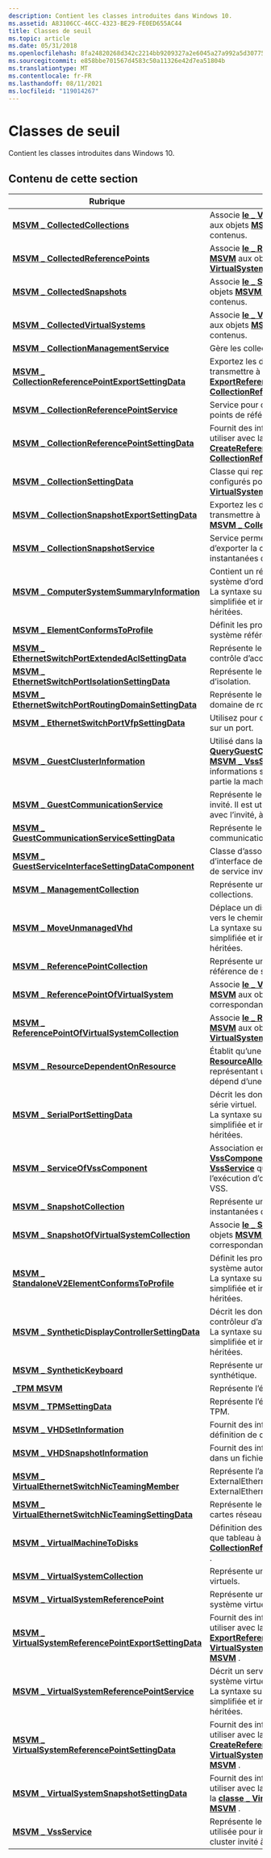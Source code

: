 ```yaml
---
description: Contient les classes introduites dans Windows 10.
ms.assetid: A83106CC-46CC-4323-BE29-FE0ED655AC44
title: Classes de seuil
ms.topic: article
ms.date: 05/31/2018
ms.openlocfilehash: 8fa24820268d342c2214bb9209327a2e6045a27a992a5d307752a3d647c982fb
ms.sourcegitcommit: e858bbe701567d4583c50a11326e42d7ea51804b
ms.translationtype: MT
ms.contentlocale: fr-FR
ms.lasthandoff: 08/11/2021
ms.locfileid: "119014267"
---
```

# <a name="threshold-classes"></a>Classes de seuil

Contient les classes introduites dans Windows 10.

## <a name="in-this-section"></a>Contenu de cette section



| Rubrique                                                                                                                      | Description                                                                                                                                                                                                                                                                  |
|----------------------------------------------------------------------------------------------------------------------------|------------------------------------------------------------------------------------------------------------------------------------------------------------------------------------------------------------------------------------------------------------------------------|
| [**MSVM \_ CollectedCollections**](msvm-collectedcollections.md)<br/>                                                 | Associe [**le \_ VirtualSystemCollection MSVM**](msvm-virtualsystemcollection.md) aux objets [**MSVM \_ ComputerSystem**](msvm-computersystem.md) contenus.<br/>                                                                                                |
| [**MSVM \_ CollectedReferencePoints**](msvm-collectedreferencepoints.md)<br/>                                         | Associe [**le \_ ReferencePointCollection MSVM**](msvm-referencepointcollection.md) aux objets [**MSVM \_ VirtualSystemReferencePoint**](msvm-virtualsystemreferencepoint.md) contenus.<br/>                                                                    |
| [**MSVM \_ CollectedSnapshots**](msvm-collectedsnapshots.md)<br/>                                                     | Associe [**le \_ SnapshotCollection MSVM**](msvm-snapshotcollection.md) aux objets [**MSVM \_ VirtualSystemSettingData**](msvm-virtualsystemsettingdata.md) contenus.<br/>                                                                                      |
| [**MSVM \_ CollectedVirtualSystems**](msvm-collectedvirtualsystems.md)<br/>                                           | Associe [**le \_ VirtualSystemCollection MSVM**](msvm-virtualsystemcollection.md) aux objets [**MSVM \_ ComputerSystem**](msvm-computersystem.md) contenus.<br/>                                                                                                |
| [**MSVM \_ CollectionManagementService**](msvm-collectionmanagementservice.md)<br/>                                   | Gère les collections sur l’hôte Hyper-V.<br/>                                                                                                                                                                                                                      |
| [**MSVM \_ CollectionReferencePointExportSettingData**](msvm-collectionreferencepointexportsettingdata.md)<br/>       | Exportez les données de paramètre à transmettre à la méthode [**ExportReferencePoint**](msvm-collectionreferencepointservice-exportreferencepoint.md) de la classe [**\_ CollectionReferencePointService MSVM**](msvm-collectionreferencepointservice.md) .<br/>                   |
| [**MSVM \_ CollectionReferencePointService**](msvm-collectionreferencepointservice.md)<br/>                           | Service pour créer, détruire et exporter des points de référence <br/>                                                                                                                                                                                                           |
| [**MSVM \_ CollectionReferencePointSettingData**](msvm-collectionreferencepointsettingdata.md)<br/>                   | Fournit des informations supplémentaires à utiliser avec la méthode [**CreateReferencePoint**](msvm-collectionreferencepointservice-createreferencepoint.md) de la [**classe \_ CollectionReferencePointService MSVM**](msvm-collectionreferencepointservice.md) .<br/>          |
| [**MSVM \_ CollectionSettingData**](msvm-collectionsettingdata.md)<br/>                                               | Classe qui représente les paramètres configurés pour [**un \_ VirtualSystemCollection MSVM**](msvm-virtualsystemcollection.md).<br/>                                                                                                                                       |
| [**MSVM \_ CollectionSnapshotExportSettingData**](msvm-collectionsnapshotexportsettingdata.md)<br/>                   | Exportez les données de paramètre à transmettre à la méthode temps de la classe [**MSVM \_ CollectionSnapshotService**](msvm-collectionsnapshotservice.md) .<br/>                                                                                                              |
| [**MSVM \_ CollectionSnapshotService**](msvm-collectionsnapshotservice.md)<br/>                                       | Service permettant de créer, de détruire et d’exporter la collection de captures instantanées de systèmes virtuels.<br/>                                                                                                                                                                                     |
| [**MSVM \_ ComputerSystemSummaryInformation**](msvm-computersystemsummaryinformation.md)<br/>                         | Contient un résumé des informations sur le système d’ordinateur virtuel spécifié.<br/> La syntaxe suivante issue du code MOF est simplifiée et inclut toutes les propriétés héritées.<br/>                                                                                   |
| [**MSVM \_ ElementConformsToProfile**](msvm-elementconformstoprofile.md)<br/>                                         | Définit les profils enregistrés conformes au système référencé.<br/>                                                                                                                                                                                          |
| [**MSVM \_ EthernetSwitchPortExtendedAclSettingData**](msvm-ethernetswitchportextendedaclsettingdata.md)<br/>         | Représente les paramètres de liste de contrôle d’accès des ports étendus.<br/>                                                                                                                                                                                                                        |
| [**MSVM \_ EthernetSwitchPortIsolationSettingData**](msvm-ethernetswitchportisolationsettingdata.md)<br/>             | Représente les données de paramètre d’isolation.<br/>                                                                                                                                                                                                                            |
| [**MSVM \_ EthernetSwitchPortRoutingDomainSettingData**](msvm-ethernetswitchportroutingdomainsettingdata.md)<br/>     | Représente les données de paramètre du domaine de routage.<br/>                                                                                                                                                                                                                       |
| [**MSVM \_ EthernetSwitchPortVfpSettingData**](msvm-ethernetswitchportvfpsettingdata.md)<br/>                         | Utilisez pour définir VFP comme obligatoire sur un port.<br/>                                                                                                                                                                                                                            |
| [**MSVM \_ GuestClusterInformation**](msvm-guestclusterinformation.md)<br/>                                           | Utilisé dans la méthode [**QueryGuestClusterInformation**](msvm-vssservice-queryguestclusterinformation.md) de la classe [**MSVM \_ VssService**](msvm-vssservice.md) pour récupérer des informations sur le cluster invité dont fait partie la machine virtuelle.<br/>                               |
| [**MSVM \_ GuestCommunicationService**](msvm-guestcommunicationservice.md)<br/>                                       | Représente le service de communication invité. Il est utilisé pour la communication avec l’invité, à partir de l’hôte Hyper-V.<br/>                                                                                                                                                   |
| [**MSVM \_ GuestCommunicationServiceSettingData**](msvm-guestcommunicationservicesettingdata.md)<br/>                 | Représente les paramètres du service de communication invité.<br/>                                                                                                                                                                                                       |
| [**MSVM \_ GuestServiceInterfaceSettingDataComponent**](msvm-guestserviceinterfacesettingdatacomponent.md)<br/>       | Classe d’association entre un composant d’interface de service invité et la ressource de service invité.<br/>                                                                                                                                                                     |
| [**MSVM \_ ManagementCollection**](msvm-managementcollection.md)<br/>                                                 | Représente une collection d’autres collections.<br/>                                                                                                                                                                                                                     |
| [**MSVM \_ MoveUnmanagedVhd**](msvm-moveunmanagedvhd.md)<br/>                                                         | Déplace un disque dur virtuel de la source vers le chemin d’accès de destination.<br/> La syntaxe suivante issue du code MOF est simplifiée et inclut toutes les propriétés héritées.<br/>                                                                                            |
| [**MSVM \_ ReferencePointCollection**](msvm-referencepointcollection.md)<br/>                                         | Représente une collection de points de référence de système virtuel.<br/>                                                                                                                                                                                                       |
| [**MSVM \_ ReferencePointOfVirtualSystem**](msvm-referencepointofvirtualsystem.md)<br/>                               | Associe [**le \_ VirtualSystemReferencePoint MSVM**](msvm-virtualsystemreferencepoint.md) aux objets [**MSVM \_ VirtualSystem**](msvm-virtualsystemresourcecomponent.md) correspondants.<br/>                                                                     |
| [**MSVM \_ ReferencePointOfVirtualSystemCollection**](msvm-referencepointofvirtualsystemcollection.md)<br/>           | Associe [**le \_ ReferencePointCollection MSVM**](msvm-referencepointcollection.md) aux objets [**MSVM \_ VirtualSystemCollection**](msvm-virtualsystemcollection.md) correspondants.<br/>                                                                        |
| [**MSVM \_ ResourceDependentOnResource**](msvm-resourcedependentonresource.md)<br/>                                   | Établit qu’une [**instance \_ ResourceAllocationSettingData CIM**](cim-resourceallocationsettingdata.md) représentant une allocation de ressources dépend d’une autre allocation de ressources.<br/>                                                                            |
| [**MSVM \_ SerialPortSettingData**](msvm-serialportsettingdata.md)<br/>                                               | Décrit les données de paramètre d’un port série virtuel.<br/> La syntaxe suivante issue du code MOF est simplifiée et inclut toutes les propriétés héritées.<br/>                                                                                                          |
| [**MSVM \_ ServiceOfVssComponent**](msvm-serviceofvsscomponent.md)<br/>                                               | Association entre une instance de [**MSVM \_ VssComponent**](msvm-vsscomponent.md) et une instance de [**MSVM \_ VssService**](msvm-vssservice.md) qui représente un service pour l’exécution d’opérations sur le composant VSS.<br/>                                    |
| [**MSVM \_ SnapshotCollection**](msvm-snapshotcollection.md)<br/>                                                     | Représente une collection de captures instantanées de système virtuel.<br/>                                                                                                                                                                                                              |
| [**MSVM \_ SnapshotOfVirtualSystemCollection**](msvm-snapshotofvirtualsystemcollection.md)<br/>                       | Associe [**le \_ SnapshotCollection MSVM**](msvm-snapshotcollection.md) aux objets [**MSVM \_ VirtualSystemCollection**](msvm-virtualsystemcollection.md) correspondants.<br/>                                                                                    |
| [**MSVM \_ StandaloneV2ElementConformsToProfile**](msvm-standalonev2elementconformstoprofile.md)<br/>                 | Définit les profils enregistrés conformes au système autonome référencé.<br/> La syntaxe suivante issue du code MOF est simplifiée et inclut toutes les propriétés héritées.<br/>                                                                            |
| [**MSVM \_ SyntheticDisplayControllerSettingData**](msvm-syntheticdisplaycontrollersettingdata.md)<br/>               | Décrit les données de paramètre d’un contrôleur d’affichage synthétique virtuel.<br/> La syntaxe suivante issue du code MOF est simplifiée et inclut toutes les propriétés héritées.<br/>                                                                                         |
| [**MSVM \_ SyntheticKeyboard**](msvm-synthetickeyboard.md)<br/>                                                       | Représente un périphérique clavier synthétique.<br/>                                                                                                                                                                                                                           |
| [**\_TPM MSVM**](msvm-tpm.md)<br/>                                                                                   | Représente l’état du périphérique TPM.<br/>                                                                                                                                                                                                                           |
| [**MSVM \_ TPMSettingData**](msvm-tpmsettingdata.md)<br/>                                                             | Représente l’état configuré du périphérique TPM.<br/>                                                                                                                                                                                                                |
| [**MSVM \_ VHDSetInformation**](msvm-vhdsetinformation.md)<br/>                                                       | Fournit des informations sur un fichier de définition de disque dur virtuel.<br/>                                                                                                                                                                                                                        |
| [**MSVM \_ VHDSnapshotInformation**](msvm-vhdsnapshotinformation.md)<br/>                                             | Fournit des informations sur un instantané dans un fichier de définition de VHD <br/>                                                                                                                                                                                                      |
| [**MSVM \_ VirtualEthernetSwitchNicTeamingMember**](msvm-virtualethernetswitchnicteamingmember.md)<br/>               | Représente l’association entre un ExternalEthernetPort d’équipe et un ExternalEthernetPort membre.<br/>                                                                                                                                                                 |
| [**MSVM \_ VirtualEthernetSwitchNicTeamingSettingData**](msvm-virtualethernetswitchnicteamingsettingdata.md)<br/>     | Représente les paramètres d’association de cartes réseau du commutateur.<br/>                                                                                                                                                                                                                       |
| [**MSVM \_ VirtualMachineToDisks**](msvm-virtualmachinetodisks.md)<br/>                                               | Définition des données à transmettre en tant que tableau à la classe [**MSVM \_ CollectionReferencePointExportSettingData**](msvm-collectionreferencepointexportsettingdata.md) .<br/>                                                                                                     |
| [**MSVM \_ VirtualSystemCollection**](msvm-virtualsystemcollection.md)<br/>                                           | Représente une collection de systèmes virtuels.<br/>                                                                                                                                                                                                                       |
| [**MSVM \_ VirtualSystemReferencePoint**](msvm-virtualsystemreferencepoint.md)<br/>                                   | Représente un point de référence pour un système virtuel.<br/>                                                                                                                                                                                                                |
| [**MSVM \_ VirtualSystemReferencePointExportSettingData**](msvm-virtualsystemreferencepointexportsettingdata.md)<br/> | Fournit des informations supplémentaires à utiliser avec la méthode [**ExportReferencePoint**](msvm-virtualsystemreferencepointservice-exportreferencepoint.md) de la [**classe \_ VirtualSystemReferencePointService MSVM**](msvm-virtualsystemreferencepointservice.md) .<br/> |
| [**MSVM \_ VirtualSystemReferencePointService**](msvm-virtualsystemreferencepointservice.md)<br/>                     | Décrit un service de point de référence de système virtuel.<br/> La syntaxe suivante issue du code MOF est simplifiée et inclut toutes les propriétés héritées.<br/>                                                                                                            |
| [**MSVM \_ VirtualSystemReferencePointSettingData**](msvm-virtualsystemreferencepointsettingdata.md)<br/>             | Fournit des informations supplémentaires à utiliser avec la méthode [**CreateReferencePoint**](msvm-virtualsystemreferencepointservice-createreferencepoint.md) de la [**classe \_ VirtualSystemReferencePointService MSVM**](msvm-virtualsystemreferencepointservice.md) .<br/> |
| [**MSVM \_ VirtualSystemSnapshotSettingData**](msvm-virtualsystemsnapshotsettingdata.md)<br/>                         | Fournit des informations supplémentaires à utiliser avec la méthode [**CreateSnapshot**](cim-virtualsystemsnapshotservice-createsnapshot.md) de la [**classe \_ VirtualSystemSnapshotService MSVM**](msvm-virtualsystemsnapshotservice.md) .<br/>                                |
| [**MSVM \_ VssService**](msvm-vssservice.md)<br/>                                                                     | Représente le service VSS invité. Elle est utilisée pour interroger les informations du cluster invité à partir de l’hôte Hyper-V.<br/>                                                                                                                                                        |



 

 

 





